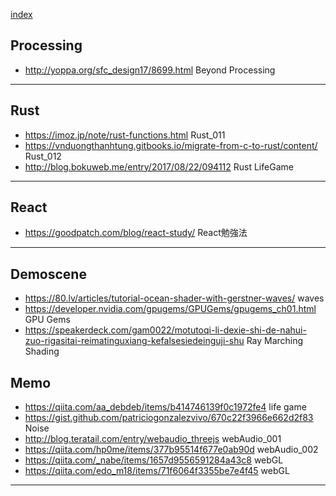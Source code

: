 
[index](https://github.com/daumkuchen/bookmarks/blob/master/README.md)

## Processing
* http://yoppa.org/sfc_design17/8699.html Beyond Processing

***

## Rust
* https://imoz.jp/note/rust-functions.html Rust_011
* https://vnduongthanhtung.gitbooks.io/migrate-from-c-to-rust/content/ Rust_012
* http://blog.bokuweb.me/entry/2017/08/22/094112 Rust LifeGame

***

## React
* https://goodpatch.com/blog/react-study/ React勉強法

***

## Demoscene
* https://80.lv/articles/tutorial-ocean-shader-with-gerstner-waves/ waves
* https://developer.nvidia.com/gpugems/GPUGems/gpugems_ch01.html GPU Gems
* https://speakerdeck.com/gam0022/motutoqi-li-dexie-shi-de-nahui-zuo-rigasitai-reimatinguxiang-kefalsesiedeinguji-shu Ray Marching Shading


## Memo
* https://qiita.com/aa_debdeb/items/b414746139f0c1972fe4 life game
* https://gist.github.com/patriciogonzalezvivo/670c22f3966e662d2f83 Noise
* http://blog.teratail.com/entry/webaudio_threejs webAudio_001
* https://qiita.com/hp0me/items/377b95514f677e0ab90d webAudio_002
* https://qiita.com/_nabe/items/1657d9556591284a43c8 webGL
* https://qiita.com/edo_m18/items/71f6064f3355be7e4f45 webGL

***
